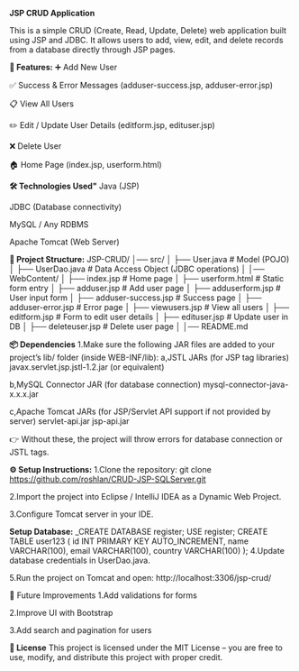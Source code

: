 **JSP CRUD Application**

This is a simple CRUD (Create, Read, Update, Delete) web application built using JSP and JDBC.
It allows users to add, view, edit, and delete records from a database directly through JSP pages.


**🚀 Features:**
➕ Add New User

✅ Success & Error Messages (adduser-success.jsp, adduser-error.jsp)

📋 View All Users

✏️ Edit / Update User Details (editform.jsp, edituser.jsp)

❌ Delete User

🏠 Home Page (index.jsp, userform.html)

**🛠️ Technologies Used"**
Java (JSP)

JDBC (Database connectivity)

MySQL / Any RDBMS

Apache Tomcat (Web Server)

**📂 Project Structure:**
JSP-CRUD/
│── src/
│   ├── User.java            # Model (POJO)
│   ├── UserDao.java         # Data Access Object (JDBC operations)
│
│── WebContent/
│   ├── index.jsp            # Home page
│   ├── userform.html        # Static form entry
│   ├── adduser.jsp          # Add user page
│   ├── adduserform.jsp      # User input form
│   ├── adduser-success.jsp  # Success page
│   ├── adduser-error.jsp    # Error page
│   ├── viewusers.jsp        # View all users
│   ├── editform.jsp         # Form to edit user details
│   ├── edituser.jsp         # Update user in DB
│   ├── deleteuser.jsp       # Delete user page
│
│── README.md

**📦 Dependencies**
1.Make sure the following JAR files are added to your project’s lib/ folder (inside WEB-INF/lib):
a,JSTL JARs (for JSP tag libraries)
    javax.servlet.jsp.jstl-1.2.jar (or equivalent)
    
b,MySQL Connector JAR (for database connection)
     mysql-connector-java-x.x.x.jar
     
c,Apache Tomcat JARs (for JSP/Servlet API support if not provided by server)
    servlet-api.jar
    jsp-api.jar

👉 Without these, the project will throw errors for database connection or JSTL tags.

**⚙️ Setup Instructions:**
1.Clone the repository:
    git clone https://github.com/roshlan/CRUD-JSP-SQLServer.git
    
2.Import the project into Eclipse / IntelliJ IDEA as a Dynamic Web Project.

3.Configure Tomcat server in your IDE.

**Setup Database:**
_CREATE DATABASE register;
USE register;
CREATE TABLE user123 (
    id INT PRIMARY KEY AUTO_INCREMENT,
    name VARCHAR(100),
    email VARCHAR(100),
    country VARCHAR(100)
);
4.Update database credentials in UserDao.java.

5.Run the project on Tomcat and open:
      http://localhost:3306/jsp-crud/


🔮 Future Improvements
1.Add validations for forms

2.Improve UI with Bootstrap

3.Add search and pagination for users

**📜 License**
This project is licensed under the MIT License – you are free to use, modify, and distribute this project with proper credit.
